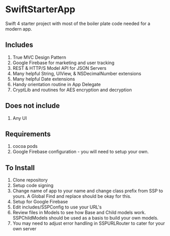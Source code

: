 # SwiftStarterApp

Swift 4 starter project with most of the boiler plate code needed for a modern app.

## Includes

1. True MVC Design Pattern
2. Google Firebase for marketing and user tracking
3. REST & HTTP/S Model API for JSON Servers
4. Many helpful String, UIView, & NSDecimalNumber extensions
5. Many helpful Date extensions
6. Handy orientation routine in App Delegate
7. CryptLib and routines for AES encryption and decryption

## Does not include

1. Any UI

## Requirements

1. cocoa pods
2. Google Firebase configuration - you will need to setup your own.

## To Install

1. Clone repository
2. Setup code signing
3. Change name of app to your name and change class prefix from SSP to yours. A Global Find and replace should be okay for this.
4. Setup for Google Firebase
5. Edit includes/SSPConfig to use your URL's
6. Review files in Models to see how Base and Child models work. SSPChildModels should be used as a basis to build your own models.
7. You may need to adjust error handling in SSPURLRouter to cater for your own server



